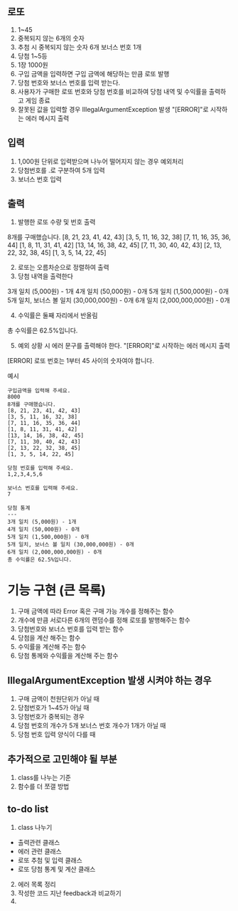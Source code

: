 로또
------------------
1. 1~45
2. 중복되지 않는 6개의 숫자
3. 추첨 시 중복되지 않는 숫자 6개 보너스 번호 1개
4. 당첨 1~5등
5. 1장 1000원
6.  구입 금액을 입력하면 구입 금액에 해당하는 만큼 로또 발행
7. 당첨 번호와 보너스 번호를 입력 받는다.
8. 사용자가 구매한 로또 번호와 당첨 번호를 비교하여 당첨 내역 및 수익률을 출력하고 게임 종료
9. 잘못된 값을 입력할 경우 IllegalArgumentException 발생 "[ERROR]"로 시작하는 에러 메시지 출력


입력
--------------
1. 1,000원 단위로 입력받으며 나누어 떨어지지 않는 경우 예외처리
2. 당첨번호를 .로 구분하여 5개 입력
3. 보너스 번호 입력

출력
---------------
1. 발행한 로또 수량 및 번호 출력

8개를 구매했습니다.
[8, 21, 23, 41, 42, 43]
[3, 5, 11, 16, 32, 38]
[7, 11, 16, 35, 36, 44]
[1, 8, 11, 31, 41, 42]
[13, 14, 16, 38, 42, 45]
[7, 11, 30, 40, 42, 43]
[2, 13, 22, 32, 38, 45]
[1, 3, 5, 14, 22, 45]

2. 로또는 오름차순으로 정렬하여 출력
3. 당첨 내역을 출력한다

3개 일치 (5,000원) - 1개
4개 일치 (50,000원) - 0개
5개 일치 (1,500,000원) - 0개
5개 일치, 보너스 볼 일치 (30,000,000원) - 0개
6개 일치 (2,000,000,000원) - 0개

4. 수익률은 둘째 자리에서 반올림

총 수익률은 62.5%입니다.

5. 예외 상황 시 에러 문구를 출력해야 한다. "[ERROR]"로 시작하는 에러 메시지 출력

[ERROR] 로또 번호는 1부터 45 사이의 숫자여야 합니다.

예시

```
구입금액을 입력해 주세요.
8000
8개를 구매했습니다.
[8, 21, 23, 41, 42, 43] 
[3, 5, 11, 16, 32, 38] 
[7, 11, 16, 35, 36, 44] 
[1, 8, 11, 31, 41, 42] 
[13, 14, 16, 38, 42, 45] 
[7, 11, 30, 40, 42, 43] 
[2, 13, 22, 32, 38, 45] 
[1, 3, 5, 14, 22, 45]

당첨 번호를 입력해 주세요.
1,2,3,4,5,6

보너스 번호를 입력해 주세요.
7

당첨 통계
---
3개 일치 (5,000원) - 1개
4개 일치 (50,000원) - 0개
5개 일치 (1,500,000원) - 0개
5개 일치, 보너스 볼 일치 (30,000,000원) - 0개
6개 일치 (2,000,000,000원) - 0개
총 수익률은 62.5%입니다.
```

기능 구현 (큰 목록) 
=================
1. 구매 금액에 따라 Error 혹은 구매 가능 개수를 정해주는 함수 
2. 개수에 만큼 서로다른 6개의 랜덤수를 정해 로또를 발행해주는 함수
3. 당첨번호와 보너스 번호를 입력 받는 함수
4. 당첨을 계산 해주는 함수
5. 수익률을 계산해 주는 함수
6. 당첨 통께와 수익률을 계산해 주는 함수

IllegalArgumentException 발생 시켜야 하는 경우
----------------
1. 구매 금액이 천원단위가 아닐 때
2. 당첨번호가 1~45가 아닐 때
3. 당첨번호가 중복되는 경우 
4. 당첨 번호의 개수가 5개 보너스 번호 개수가 1개가 아닐 때
5. 당첨 번호 입력 양식이 다를 때

추가적으로 고민해야 될 부분
-------------------
1. class를 나누는 기준
2. 함수를 더 쪼갤 방법

to-do list
-----------------
1. class 나누기
* 출력관련 클래스
* 에러 관련 클래스
* 로또 추첨 및 입력 클래스
* 로또 당첨 통계 및 계산 클래스

2. 에러 목록 정리
3. 작성한 코드 지난 feedback과 비교하기 
4. 
